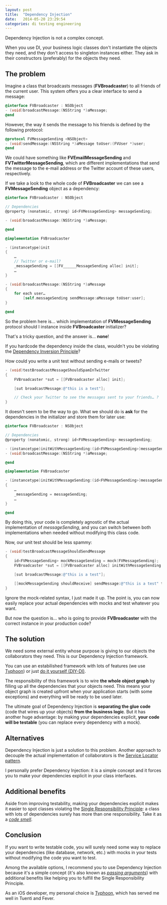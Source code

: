 ```yaml
---
layout: post
title:  "Dependency Injection"
date:   2014-05-20 23:29:54
categories: di testing engineering
---
```


Dependency Injection is not a complex concept.

When you use DI, your business logic classes don't instantiate the objects they need, and they don't access to singleton instances either. They ask in their constructors (preferably) for the objects they need.

<!--more-->

## The problem
Imagine a class that broadcasts messages (**FVBroadcaster**) to all friends of the current user. This system offers you a clear interface to send a message:

```objective-c
@interface FVBroadcaster : NSObject
- (void)broadcastMessage:(NSString *)aMessage;
@end
```

However, the way it sends the message to his friends is defined by the following protocol:

```objective-c
@protocol FVMessageSending <NSObject>
- (void)sendMessage:(NSString *)aMessage toUser:(FVUser *)user;
@end
```

We could have something like **FVEmailMessageSending** and **FVTwitterMessageSending**, which are different implementations that send the message to the e-mail address or the Twitter account of these users, respectively.

If we take a look to the whole code of **FVBroadcaster** we can see a **FVMessageSending** object as a dependency:

```objective-c
@interface FVBroadcaster : NSObject

// Dependencies
@property (nonatomic, strong) id<FVMessageSending> messageSending;

- (void)broadcastMessage:(NSString *)aMessage;

@end

@implementation FVBroadcaster

- (instancetype)init
{
    …
    // Twitter or e-mail?
    _messageSending = [[FV______MessageSending alloc] init];
    …
}

- (void)broadcastMessage:(NSString *)aMessage
{
    for each user…
        [self.messageSending sendMessage:aMessage toUser:user];
}

@end
```

So the problem here is… which implementation of **FVMessageSending** protocol should I instance inside **FVBroadcaster** initializer?

That's a tricky question, and the answer is… **none**!

If you hardcode the dependency inside the class, wouldn't you be violating the [Dependency Inversion Principle](http://www.objectmentor.com/resources/articles/dip.pdf)?

How could you write a unit test without sending e-mails or tweets?

```objective-c
- (void)testBroadcastMessageShouldSpamInTwitter
{
    FVBroadcaster *sut = [[FVBroadcaster alloc] init];

    [sut broadcastMessage:@"this is a test"];

    // Check your Twitter to see the messages sent to your friends… ?
}
```

It doesn't seem to be the way to go. What we should do is **ask** for the dependencies in the initializer and store them for later use:

```objective-c
@interface FVBroadcaster : NSObject

// Dependencies
@property (nonatomic, strong) id<FVMessageSending> messageSending;

- (instancetype)initWithMessageSending:(id<FVMessageSending>)messageSending;
- (void)broadcastMessage:(NSString *)aMessage;

@end

@implementation FVBroadcaster

- (instancetype)initWithMessageSending:(id<FVMessageSending>)messageSending
{
    …
    _messageSending = messageSending;
    …
}

@end
```
By doing this, your code is completely agnostic of the actual implementation of *messageSending*, and you can switch between both implementations when needed without modifying this class code.

Now, our unit test should be less spammy:

```objective-c
- (void)testBroadcastMessageShouldSendMessage
{
    id<FVMessageSending> mockMessageSending = mock(FVMessageSending);
    FVBroadcaster *sut = [[FVBroadcaster alloc] initWithMessageSending:mockMessageSending];

    [sut broadcastMessage:@"this is a test"];

    [[mockMessageSending shouldReceive] sendMessage:@"this is a test" toUser:any()];
}
```

Ignore the mock-related syntax, I just made it up. The point is, you can now easily replace your actual dependencies with mocks and test whatever you want.

But now the question is… who is going to provide **FVBroadcaster** with the correct instance in your production code?

## The solution
We need some external entity whose purpose is giving to our objects the collaborators they need. This is our Dependency Injection framework.

You can use an estabilished framework with lots of features (we use [Typhoon](https://github.com/typhoon-framework/Typhoon)) or just [do it yourself (DIY-DI)](http://misko.hevery.com/2010/05/26/do-it-yourself-dependency-injection/).

The responsibility of this framework is to wire **the whole object graph** by filling up all the dependencies that your objects need. This means your object graph is created upfront when your application starts (with some exceptions) and everything will be ready to be used later.

The ultimate goal of Dependency Injection is **separating the glue code** (code that wires up your objects) **from the business logic**. But it has another huge advantage: by making your dependencies explicit, **your code will be testable** (you can replace every dependency with a mock).

## Alternatives

Dependency Injection is just a solution to this problem. Another approach to decouple the actual implementation of collaborators is the [Service Locator pattern](http://en.wikipedia.org/wiki/Service_locator_pattern).

I personally prefer Dependency Injection: it is a simple concept and it forces you to make your dependencies explicit in your class interfaces.

## Additional benefits

Aside from improving testability, making your dependencies explicit makes it easier to spot classes violating the [Single Responsibility Principle](http://www.objectmentor.com/resources/articles/srp.pdf): a class with lots of dependencies surely has more than one responsibility. Take it as a [*code smell*](http://en.wikipedia.org/wiki/Code_smell).

## Conclusion

If you want to write testable code, you will surely need some way to replace your dependencies (like database, network, etc.) with mocks in your tests without modifying the code you want to test.

Among the available options, I recommend you to use Dependency Injection because it's a simple concept (it's also known as [*passing arguments*](https://twitter.com/slicknet/status/372798743948824576)) with additional benefits like helping you to fulfill the Single Responsibility Principle.

As an iOS developer, my personal choice is [Typhoon](https://github.com/typhoon-framework/Typhoon), which has served me well in Tuenti and Fever.
